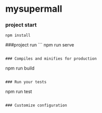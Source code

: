 # mysupermall

### project start 
```
npm install
```

###project run ```
npm run serve
```

### Compiles and minifies for production
```
npm run build
```

### Run your tests
```
npm run test
```

### Customize configuration
